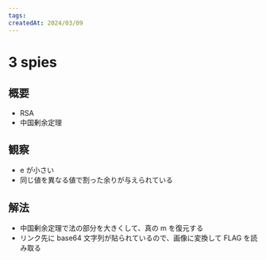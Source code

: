 ```yaml
---
tags:
createdAt: 2024/03/09
---
```


# 3 spies

## 概要

* RSA
* 中国剰余定理

## 観察

* e が小さい
* 同じ値を異なる値で割った余りが与えられている

## 解法

* 中国剰余定理で法の部分を大きくして、真の m を復元する
* リンク先に base64 文字列が貼られているので、画像に変換して FLAG を読み取る
